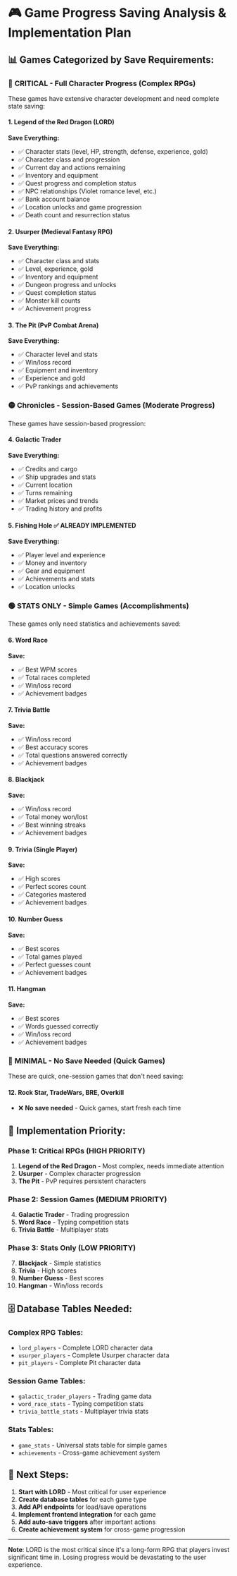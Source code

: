 # 🎮 Game Progress Saving Analysis & Implementation Plan

## 📊 **Games Categorized by Save Requirements:**

### 🔴 **CRITICAL - Full Character Progress (Complex RPGs)**
These games have extensive character development and need complete state saving:

#### **1. Legend of the Red Dragon (LORD)**
**Save Everything:**
- ✅ Character stats (level, HP, strength, defense, experience, gold)
- ✅ Character class and progression
- ✅ Current day and actions remaining
- ✅ Inventory and equipment
- ✅ Quest progress and completion status
- ✅ NPC relationships (Violet romance level, etc.)
- ✅ Bank account balance
- ✅ Location unlocks and game progression
- ✅ Death count and resurrection status

#### **2. Usurper (Medieval Fantasy RPG)**
**Save Everything:**
- ✅ Character class and stats
- ✅ Level, experience, gold
- ✅ Inventory and equipment
- ✅ Dungeon progress and unlocks
- ✅ Quest completion status
- ✅ Monster kill counts
- ✅ Achievement progress

#### **3. The Pit (PvP Combat Arena)**
**Save Everything:**
- ✅ Character level and stats
- ✅ Win/loss record
- ✅ Equipment and inventory
- ✅ Experience and gold
- ✅ PvP rankings and achievements

### 🟡 Chronicles - Session-Based Games (Moderate Progress)
These games have session-based progression:

#### **4. Galactic Trader**
**Save Everything:**
- ✅ Credits and cargo
- ✅ Ship upgrades and stats
- ✅ Current location
- ✅ Turns remaining
- ✅ Market prices and trends
- ✅ Trading history and profits

#### **5. Fishing Hole** ✅ **ALREADY IMPLEMENTED**
**Save Everything:**
- ✅ Player level and experience
- ✅ Money and inventory
- ✅ Gear and equipment
- ✅ Achievements and stats
- ✅ Location unlocks

### 🟢 **STATS ONLY - Simple Games (Accomplishments)**
These games only need statistics and achievements saved:

#### **6. Word Race**
**Save:**
- ✅ Best WPM scores
- ✅ Total races completed
- ✅ Win/loss record
- ✅ Achievement badges

#### **7. Trivia Battle**
**Save:**
- ✅ Win/loss record
- ✅ Best accuracy scores
- ✅ Total questions answered correctly
- ✅ Achievement badges

#### **8. Blackjack**
**Save:**
- ✅ Win/loss record
- ✅ Total money won/lost
- ✅ Best winning streaks
- ✅ Achievement badges

#### **9. Trivia (Single Player)**
**Save:**
- ✅ High scores
- ✅ Perfect scores count
- ✅ Categories mastered
- ✅ Achievement badges

#### **10. Number Guess**
**Save:**
- ✅ Best scores
- ✅ Total games played
- ✅ Perfect guesses count
- ✅ Achievement badges

#### **11. Hangman**
**Save:**
- ✅ Best scores
- ✅ Words guessed correctly
- ✅ Win/loss record
- ✅ Achievement badges

### 🔵 **MINIMAL - No Save Needed (Quick Games)**
These are quick, one-session games that don't need saving:

#### **12. Rock Star, TradeWars, BRE, Overkill**
- ❌ **No save needed** - Quick games, start fresh each time

## 🎯 **Implementation Priority:**

### **Phase 1: Critical RPGs (HIGH PRIORITY)**
1. **Legend of the Red Dragon** - Most complex, needs immediate attention
2. **Usurper** - Complex character progression
3. **The Pit** - PvP requires persistent characters

### **Phase 2: Session Games (MEDIUM PRIORITY)**
4. **Galactic Trader** - Trading progression
5. **Word Race** - Typing competition stats
6. **Trivia Battle** - Multiplayer stats

### **Phase 3: Stats Only (LOW PRIORITY)**
7. **Blackjack** - Simple statistics
8. **Trivia** - High scores
9. **Number Guess** - Best scores
10. **Hangman** - Win/loss records

## 🗄️ **Database Tables Needed:**

### **Complex RPG Tables:**
- `lord_players` - Complete LORD character data
- `usurper_players` - Complete Usurper character data
- `pit_players` - Complete Pit character data

### **Session Game Tables:**
- `galactic_trader_players` - Trading game data
- `word_race_stats` - Typing competition stats
- `trivia_battle_stats` - Multiplayer trivia stats

### **Stats Tables:**
- `game_stats` - Universal stats table for simple games
- `achievements` - Cross-game achievement system

## 🚀 **Next Steps:**

1. **Start with LORD** - Most critical for user experience
2. **Create database tables** for each game type
3. **Add API endpoints** for load/save operations
4. **Implement frontend integration** for each game
5. **Add auto-save triggers** after important actions
6. **Create achievement system** for cross-game progression

---

**Note**: LORD is the most critical since it's a long-form RPG that players invest significant time in. Losing progress would be devastating to the user experience.


